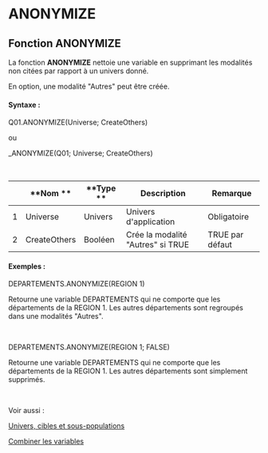 # ANONYMIZE

## Fonction ANONYMIZE

La fonction **ANONYMIZE** nettoie une variable en supprimant les modalités non citées par rapport à un univers donné.&nbsp;

En option, une modalité "Autres" peut être créée.

#### Syntaxe :&nbsp;

Q01.ANONYMIZE(Universe; CreateOthers)

ou

\_ANONYMIZE(Q01; Universe; CreateOthers)

&nbsp;

| &nbsp; | **Nom ** | **Type ** | **Description** | **Remarque** |
| --- | --- | --- | --- | --- |
| &#49; | Universe | Univers | Univers d'application | Obligatoire |
| &#50; | CreateOthers | Booléen | Crée la modalité "Autres" si TRUE | TRUE par défaut |


#### Exemples :

DEPARTEMENTS.ANONYMIZE(REGION 1)

Retourne une variable DEPARTEMENTS qui ne comporte que les départements de la REGION 1. Les autres départements sont regroupés dans une modalités "Autres".

&nbsp;

DEPARTEMENTS.ANONYMIZE(REGION 1; FALSE)

Retourne une variable DEPARTEMENTS qui ne comporte que les départements de la REGION 1. Les autres départements sont simplement supprimés.

&nbsp;

Voir aussi :&nbsp;

[Univers, cibles et sous-populations](<Universciblesetsous-populations.md>)

[Combiner les variables](<Combinerlesvariables1.md>)

